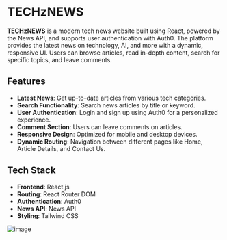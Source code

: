 # TECHzNEWS

**TECHzNEWS** is a modern tech news website built using React, powered by the News API, and supports user authentication with Auth0. The platform provides the latest news on technology, AI, and more with a dynamic, responsive UI. Users can browse articles, read in-depth content, search for specific topics, and leave comments.

## Features

- **Latest News**: Get up-to-date articles from various tech categories.
- **Search Functionality**: Search news articles by title or keyword.
- **User Authentication**: Login and sign up using Auth0 for a personalized experience.
- **Comment Section**: Users can leave comments on articles.
- **Responsive Design**: Optimized for mobile and desktop devices.
- **Dynamic Routing**: Navigation between different pages like Home, Article Details, and Contact Us.

## Tech Stack

- **Frontend**: React.js
- **Routing**: React Router DOM
- **Authentication**: Auth0
- **News API**: News API
- **Styling**: Tailwind CSS

![image](https://github.com/user-attachments/assets/4d1e3a64-9820-4153-9106-28b46d8dac57)
